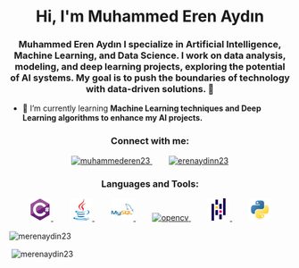 <h1 align="center">Hi, I'm Muhammed Eren Aydın</h1>
<h3 align="center">Muhammed Eren Aydın I specialize in Artificial Intelligence, Machine Learning, and Data Science. I work on data analysis, modeling, and deep learning projects, exploring the potential of AI systems. My goal is to push the boundaries of technology with data-driven solutions. 🚀</h3>

- 🌱 I’m currently learning **Machine Learning techniques and Deep Learning algorithms to enhance my AI projects.**

<h3 align="center">Connect with me:</h3>
<p align="center">
    <a href="https://linkedin.com/in/muhammederen23" target="blank" style="margin: 0 15px;">
        <img src="https://raw.githubusercontent.com/rahuldkjain/github-profile-readme-generator/master/src/images/icons/Social/linked-in-alt.svg" alt="muhammederen23" height="30" width="40" />
    </a>
    <a href="https://instagram.com/erenaydinn23" target="blank" style="margin: 0 15px;">
        <img src="https://raw.githubusercontent.com/rahuldkjain/github-profile-readme-generator/master/src/images/icons/Social/instagram.svg" alt="erenaydinn23" height="30" width="40" />
    </a>
</p>

<h3 align="center">Languages and Tools:</h3>
<p align="center">
    <a href="https://www.w3schools.com/cs/" target="_blank" rel="noreferrer" style="margin: 0 15px;">
        <img src="https://raw.githubusercontent.com/devicons/devicon/master/icons/csharp/csharp-original.svg" alt="csharp" width="40" height="40"/>
    </a>
    <a href="https://www.java.com" target="_blank" rel="noreferrer" style="margin: 0 15px;">
        <img src="https://raw.githubusercontent.com/devicons/devicon/master/icons/java/java-original.svg" alt="java" width="40" height="40"/>
    </a>
    <a href="https://www.mysql.com/" target="_blank" rel="noreferrer" style="margin: 0 15px;">
        <img src="https://raw.githubusercontent.com/devicons/devicon/master/icons/mysql/mysql-original-wordmark.svg" alt="mysql" width="40" height="40"/>
    </a>
    <a href="https://opencv.org/" target="_blank" rel="noreferrer" style="margin: 0 15px;">
        <img src="https://www.vectorlogo.zone/logos/opencv/opencv-icon.svg" alt="opencv" width="40" height="40"/>
    </a>
    <a href="https://pandas.pydata.org/" target="_blank" rel="noreferrer" style="margin: 0 15px;">
        <img src="https://raw.githubusercontent.com/devicons/devicon/2ae2a900d2f041da66e950e4d48052658d850630/icons/pandas/pandas-original.svg" alt="pandas" width="40" height="40"/>
    </a>
    <a href="https://www.python.org" target="_blank" rel="noreferrer" style="margin: 0 15px;">
        <img src="https://raw.githubusercontent.com/devicons/devicon/master/icons/python/python-original.svg" alt="python" width="40" height="40"/>
    </a>
</p>

<p><img align="center" src="https://github-readme-stats.vercel.app/api/top-langs?username=merenaydin23&show_icons=true&locale=en&layout=compact" alt="merenaydin23" /></p>

<p>&nbsp;<img align="center" src="https://github-readme-stats.vercel.app/api?username=merenaydin23&show_icons=true&locale=en" alt="merenaydin23" /></p>
